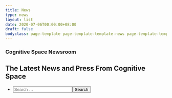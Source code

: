 ```yaml
---
title: News
type: news
layout: list
date: 2020-07-06T00:00:00+08:00
draft: false
bodyclass: page-template page-template-template-news page-template-template-news-php page page-id-19
---
```


<!-- banner start  -->
<section id="19" class=" product-banner blog-banner" style="background-image: url('../wp-content/themes/cognitive-space/assets/images/news-bg.png');">

  <div class="container h-100">
        <div
          class="row h-100 align-items-center text-center justify-content-center"
        >
          <div class="col-lg-12 col-md-12 col-sm-12">
                  <h3 class="wow animated fadeInUp delay3">Cognitive Space Newsroom</h3>
                        <h2 class="wow animated fadeInUp delay4">
          The Latest News and Press From Cognitive Space        </h2>
              </div>
    </div>
  </div>
</section>
    <form data-sf-form-id='803' data-is-rtl='0' data-maintain-state='' data-results-url='https://www.cognitivespace.com/news/' data-ajax-url='https://cognitivespace.com/?sfid=803&amp;sf_action=get_data&amp;sf_data=results' data-ajax-form-url='https://cognitivespace.com/?sfid=803&amp;sf_action=get_data&amp;sf_data=form' data-display-result-method='shortcode' data-use-history-api='1' data-template-loaded='0' data-lang-code='en' data-ajax='1' data-ajax-data-type='json' data-ajax-links-selector='.pagination a' data-ajax-target='#search-filter-results-803' data-ajax-pagination-type='normal' data-update-ajax-url='1' data-only-results-ajax='1' data-scroll-to-pos='window' data-scroll-on-action='pagination' data-init-paged='1' data-auto-update='1' action='https://www.cognitivespace.com/news/' method='post' class='searchandfilter' id='search-filter-form-803' autocomplete='off' data-instance-count='1'><ul><li class="sf-field-search" data-sf-field-name="search" data-sf-field-type="search" data-sf-field-input-type="">    <section class="blog-list search-list">
      <div class="container">
        <div class="row justify-content-center">
          <div class="col-lg-6 col-md-8"> <div class="search wow animated fadeInUp"><input placeholder="Search …" name="_sf_search[]" class="form-control" type="text" value="" title="" ><button>Search <i class="bi bi-search"></i></button></div></div>
        </div>
        </div>
    </section>
    </li></ul></form> <div class="search-filter-results" id="search-filter-results-803">
